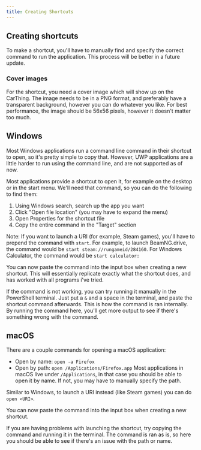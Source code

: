 ```yaml
---
title: Creating Shortcuts
---
```

## Creating shortcuts
To make a shortcut, you'll have to manually find and specify the correct command to run the application. This process will be better in a future update.

### Cover images
For the shortcut, you need a cover image which will show up on the CarThing. The image needs to be in a PNG format, and preferably have a transparent background, however you can do whatever you like. For best performance, the image should be 56x56 pixels, however it doesn't matter too much.

## Windows
Most Windows applications run a command line command in their shortcut to open, so it's pretty simple to copy that. However, UWP applications are a little harder to run using the command line, and are not supported as of now.

Most applications provide a shortcut to open it, for example on the desktop or in the start menu. We'll need that command, so you can do the following to find them:
1. Using Windows search, search up the app you want
2. Click "Open file location" (you may have to expand the menu)
3. Open Properties for the shortcut file
4. Copy the entire command in the "Target" section

Note: If you want to launch a URI (for example, Steam games), you'll have to prepend the command with `start`. For example, to launch BeamNG.drive, the command would be `start steam://rungameid/284160`. For Windows Calculator, the command would be `start calculator:`

You can now paste the command into the input box when creating a new shortcut. This will essentially replicate exactly what the shortcut does, and has worked with all programs i've tried.

If the command is not working, you can try running it manually in the PowerShell terminal. Just put a `&` and a space in the terminal, and paste the shortcut command afterwards. This is how the command is ran internally. By running the command here, you'll get more output to see if there's something wrong with the command.

## macOS
There are a couple commands for opening a macOS application:
- Open by name: `open -a Firefox`
- Open by path: `open /Applications/Firefox.app`
Most applications in macOS live under `/Applications`, in that case you should be able to open it by name. If not, you may have to manually specify the path.

Similar to Windows, to launch a URI instead (like Steam games) you can do `open <URI>`.

You can now paste the command into the input box when creating a new shortcut.

If you are having problems with launching the shortcut, try copying the command and running it in the terminal. The command is ran as is, so here you should be able to see if there's an issue with the path or name.